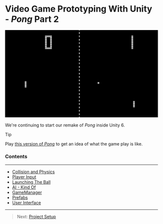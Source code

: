 # Video Game Prototyping With Unity - _Pong_ Part 2

![img.png](img.png)

We're continuing to start our remake of _Pong_ inside Unity 6.

>[!TIP]
> Play [this version of _Pong_](https://www.primarygames.com/arcade/classic/pongclassic/) to get an idea of what the game play is like.


### Contents
***
* [Collision and Physics](/01_Collide/COLLIDE.md)
* [Player Input](/02_Input/INPUT.md)
* [Launching The Ball](/03_Launch/LAUNCH.md)
* [AI - Kind Of](/04_AI/AI.md)
* [GameManager](/05_Manager/MANAGER.md)
* [Prefabs](/06_Prefabs/PREFABS.md)
* [User Interface](/07_UI/UI.md)

---
>Next: [Project Setup](/01_Setup/SETUP.md)
